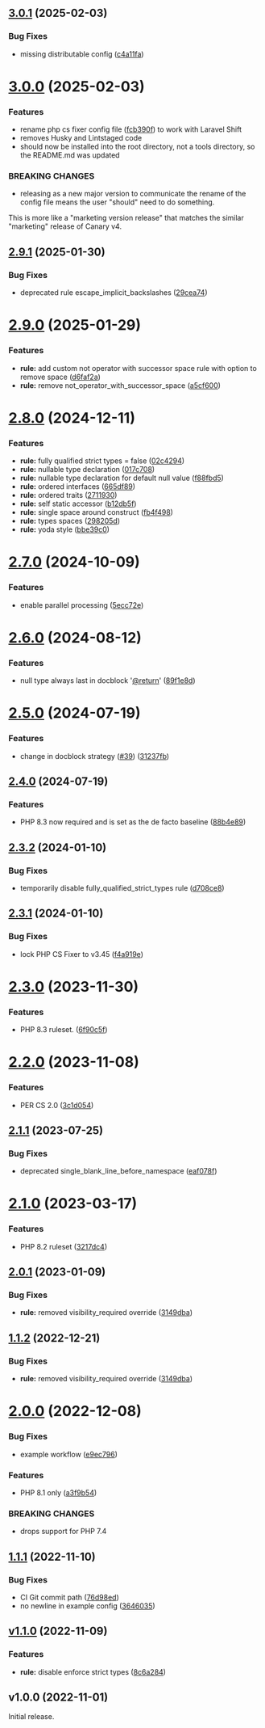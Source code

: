 ## [3.0.1](https://github.com/stickeeuk/php-cs-fixer-config/compare/v3.0.0...v3.0.1) (2025-02-03)


### Bug Fixes

* missing distributable config ([c4a11fa](https://github.com/stickeeuk/php-cs-fixer-config/commit/c4a11fa6c065b6a6dbc3d7a19e27efbcdbf6a242))

# [3.0.0](https://github.com/stickeeuk/php-cs-fixer-config/compare/v2.9.1...v3.0.0) (2025-02-03)


### Features

* rename php cs fixer config file ([fcb390f](https://github.com/stickeeuk/php-cs-fixer-config/commit/fcb390f5784b0394dd3168308e0c7834040cd732)) to work with Laravel Shift
* removes Husky and Lintstaged code
* should now be installed into the root directory, not a tools directory, so the README.md was updated


### BREAKING CHANGES

* releasing as a new major version to communicate the rename of the config file means the user "should" need to do something.

This is more like a "marketing version release" that matches the similar "marketing" release of Canary v4.


## [2.9.1](https://github.com/stickeeuk/php-cs-fixer-config/compare/v2.9.0...v2.9.1) (2025-01-30)


### Bug Fixes

* deprecated rule escape_implicit_backslashes ([29cea74](https://github.com/stickeeuk/php-cs-fixer-config/commit/29cea741f5c646ac6ef2d7e459c6939091e5998e))

# [2.9.0](https://github.com/stickeeuk/php-cs-fixer-config/compare/v2.8.0...v2.9.0) (2025-01-29)


### Features

* **rule:** add custom not operator with successor space rule with option to remove space ([d6faf2a](https://github.com/stickeeuk/php-cs-fixer-config/commit/d6faf2a6a1c15c1f8b9e6eefeb61f72963aa9a87))
* **rule:** remove not_operator_with_successor_space ([a5cf600](https://github.com/stickeeuk/php-cs-fixer-config/commit/a5cf600f9f30e76e8005bbf75e0febd24302c4e1))

# [2.8.0](https://github.com/stickeeuk/php-cs-fixer-config/compare/v2.7.0...v2.8.0) (2024-12-11)


### Features

* **rule:** fully qualified strict types = false ([02c4294](https://github.com/stickeeuk/php-cs-fixer-config/commit/02c42946307478fd33c631a6ca15bce9ff607efa))
* **rule:** nullable type declaration ([017c708](https://github.com/stickeeuk/php-cs-fixer-config/commit/017c708a41702b36ab17fdb3fb5096ebd5899a06))
* **rule:** nullable type declaration for default null value ([f88fbd5](https://github.com/stickeeuk/php-cs-fixer-config/commit/f88fbd5152825ccc0474a53b062ff93362f64826))
* **rule:** ordered interfaces ([665df89](https://github.com/stickeeuk/php-cs-fixer-config/commit/665df89c18f91ba27073a1a174d9b3e6f274def5))
* **rule:** ordered traits ([2711930](https://github.com/stickeeuk/php-cs-fixer-config/commit/27119302323b9eb6e9364dcd3302b1eabe9d249e))
* **rule:** self static accessor ([b12db5f](https://github.com/stickeeuk/php-cs-fixer-config/commit/b12db5f5e6e1061fc58daa43fc836945b93a272f))
* **rule:** single space around construct ([fb4f498](https://github.com/stickeeuk/php-cs-fixer-config/commit/fb4f498024c1ebc5e456410ed4a691483cb8b223))
* **rule:** types spaces ([298205d](https://github.com/stickeeuk/php-cs-fixer-config/commit/298205da65ed878b46dbaa904b5369ca071ba1c5))
* **rule:** yoda style ([bbe39c0](https://github.com/stickeeuk/php-cs-fixer-config/commit/bbe39c0a1ddc8f3301e2502842bd90665e10798c))

# [2.7.0](https://github.com/stickeeuk/php-cs-fixer-config/compare/v2.6.0...v2.7.0) (2024-10-09)


### Features

* enable parallel processing ([5ecc72e](https://github.com/stickeeuk/php-cs-fixer-config/commit/5ecc72ef132b5f103f02953cc92b19330dba3ca1))

# [2.6.0](https://github.com/stickeeuk/php-cs-fixer-config/compare/v2.5.0...v2.6.0) (2024-08-12)


### Features

* null type always last in docblock '[@return](https://github.com/return)' ([89f1e8d](https://github.com/stickeeuk/php-cs-fixer-config/commit/89f1e8da8ff1e61c57ac799f89a44288658b993a))

# [2.5.0](https://github.com/stickeeuk/php-cs-fixer-config/compare/v2.4.0...v2.5.0) (2024-07-19)


### Features

* change in docblock strategy ([#39](https://github.com/stickeeuk/php-cs-fixer-config/issues/39)) ([31237fb](https://github.com/stickeeuk/php-cs-fixer-config/commit/31237fb21cb662372a43a91c7981d07eaf801fd3))

## [2.4.0](https://github.com/stickeeuk/php-cs-fixer-config/compare/v2.3.2...v2.4.0) (2024-07-19)


### Features
* PHP 8.3 now required and is set as the de facto baseline ([88b4e89](https://github.com/stickeeuk/php-cs-fixer-config/commit/88b4e8929e974aaf39eac9bb723470bad1337cbd))

## [2.3.2](https://github.com/stickeeuk/php-cs-fixer-config/compare/v2.3.1...v2.3.2) (2024-01-10)


### Bug Fixes

* temporarily disable fully_qualified_strict_types rule ([d708ce8](https://github.com/stickeeuk/php-cs-fixer-config/commit/d708ce8a84475afa318555ca63dcc4d4d5f16e0f))

## [2.3.1](https://github.com/stickeeuk/php-cs-fixer-config/compare/v2.3.0...v2.3.1) (2024-01-10)


### Bug Fixes

* lock PHP CS Fixer to v3.45 ([f4a919e](https://github.com/stickeeuk/php-cs-fixer-config/commit/f4a919edd7c1f529faa8b67e70bf586b79fcd5b7))

# [2.3.0](https://github.com/stickeeuk/php-cs-fixer-config/compare/v2.2.0...v2.3.0) (2023-11-30)


### Features

* PHP 8.3 ruleset. ([6f90c5f](https://github.com/stickeeuk/php-cs-fixer-config/commit/6f90c5f19c83808db26917d06bac117412875a76))

# [2.2.0](https://github.com/stickeeuk/php-cs-fixer-config/compare/v2.1.1...v2.2.0) (2023-11-08)


### Features

* PER CS 2.0 ([3c1d054](https://github.com/stickeeuk/php-cs-fixer-config/commit/3c1d05429651ba0810d541ef4a003ec6103d5a0f))

## [2.1.1](https://github.com/stickeeuk/php-cs-fixer-config/compare/v2.1.0...v2.1.1) (2023-07-25)


### Bug Fixes

* deprecated single_blank_line_before_namespace ([eaf078f](https://github.com/stickeeuk/php-cs-fixer-config/commit/eaf078ff99d79fe0c79aa40305a1a072298007d3))

# [2.1.0](https://github.com/stickeeuk/php-cs-fixer-config/compare/v2.0.1...v2.1.0) (2023-03-17)


### Features

* PHP 8.2 ruleset ([3217dc4](https://github.com/stickeeuk/php-cs-fixer-config/commit/3217dc4df56815d2a454a4aa7b370e1a640c95b2))

## [2.0.1](https://github.com/stickeeuk/php-cs-fixer-config/compare/v2.0.0...v2.0.1) (2023-01-09)


### Bug Fixes

* **rule:** removed visibility_required override ([3149dba](https://github.com/stickeeuk/php-cs-fixer-config/commit/3149dbaf242788ff8c7a75b0ec4aad4d908bab4a))

## [1.1.2](https://github.com/stickeeuk/php-cs-fixer-config/compare/v1.1.1...v1.1.2) (2022-12-21)


### Bug Fixes

* **rule:** removed visibility_required override ([3149dba](https://github.com/stickeeuk/php-cs-fixer-config/commit/3149dbaf242788ff8c7a75b0ec4aad4d908bab4a))

# [2.0.0](https://github.com/stickeeuk/php-cs-fixer-config/compare/v1.1.1...v2.0.0) (2022-12-08)


### Bug Fixes

* example workflow ([e9ec796](https://github.com/stickeeuk/php-cs-fixer-config/commit/e9ec7967daae90dd90b987d24fc3924f3e7c6c5d))


### Features

* PHP 8.1 only ([a3f9b54](https://github.com/stickeeuk/php-cs-fixer-config/commit/a3f9b5469e6f3e9fc072a638fd709b35b4f169a2))


### BREAKING CHANGES

* drops support for PHP 7.4

## [1.1.1](https://github.com/stickeeuk/php-cs-fixer-config/compare/v1.1.0...v1.1.1) (2022-11-10)


### Bug Fixes

* CI Git commit path ([76d98ed](https://github.com/stickeeuk/php-cs-fixer-config/commit/76d98ed3dca9f19928494f47e07ee566ea83a1be))
* no newline in example config ([3646035](https://github.com/stickeeuk/php-cs-fixer-config/commit/3646035fc317cd72a04473664ca2824a8f014914))

## [v1.1.0](https://github.com/stickeeuk/php-cs-fixer-config/compare/v1.0.0...v1.1.0) (2022-11-09)


### Features

* **rule:** disable enforce strict types ([8c6a284](https://github.com/stickeeuk/php-cs-fixer-config/commit/8c6a28411f5718806e35574571541c0f1adb2c8e))

## v1.0.0 (2022-11-01)

Initial release.
